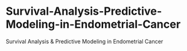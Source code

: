 # Survival-Analysis-Predictive-Modeling-in-Endometrial-Cancer
Survival Analysis &amp; Predictive Modeling in Endometrial Cancer

